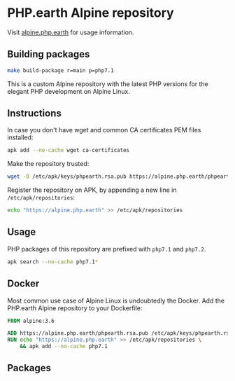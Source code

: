 # PHP.earth Alpine repository

Visit [alpine.php.earth](https://alpine.php.earth/) for usage information.

## Building packages

```bash
make build-package r=main p=php7.1
```

This is a custom Alpine repository with the latest PHP versions for the elegant PHP development on Alpine Linux.

## Instructions

In case you don't have wget and common CA certificates PEM files installed:

```bash
apk add --no-cache wget ca-certificates
```

Make the repository trusted:

```bash
wget -O /etc/apk/keys/phpearth.rsa.pub https://alpine.php.earth/phpearth.rsa.pub
```

Register the repository on APK, by appending a new line in `/etc/apk/repositories`:

```bash
echo "https://alpine.php.earth" >> /etc/apk/repositories
```

## Usage

PHP packages of this repository are prefixed with `php7.1` and `php7.2`.

```bash
apk search --no-cache php7.1*
```

## Docker

Most common use case of Alpine Linux is undoubtedly the Docker. Add the PHP.earth Alpine repository to your Dockerfile:

```Dockerfile
FROM alpine:3.6

ADD https://alpine.php.earth/phpearth.rsa.pub /etc/apk/keys/phpearth.rsa.pub
RUN echo "https://alpine.php.earth" >> /etc/apk/repositories \
    && apk add --no-cache php7.1
```

## Packages
